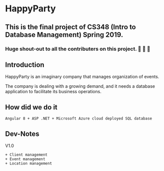 # HappyParty
## This is the final project of CS348 (Intro to Database Management) Spring 2019.
### Huge shout-out to all the contributers on this project. :clap: :pray: :metal:

## Introduction
HappyParty is an imaginary company that manages organization of events.  

The company is dealing with a growing demand, and it needs a database application to facilitate its business operations.

## How did we do it
```
Angular 8 + ASP .NET + Microsoft Azure cloud deployed SQL database
```

## Dev-Notes
V1.0
```
+ Client management  
+ Event management  
+ Location management
```
